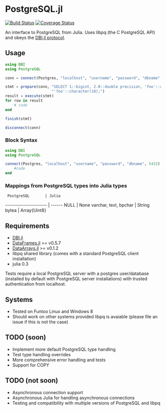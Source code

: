 # PostgreSQL.jl

[![Build Status](https://travis-ci.org/iamed2/PostgreSQL.jl.svg)](https://travis-ci.org/iamed2/PostgreSQL.jl)  [![Coverage Status](https://img.shields.io/coveralls/iamed2/PostgreSQL.jl.svg)](https://coveralls.io/r/iamed2/PostgreSQL.jl)

An interface to PostgreSQL from Julia. Uses libpq (the C PostgreSQL API) and obeys the [DBI.jl protocol](https://github.com/JuliaDB/DBI.jl).


## Usage

```julia
using DBI
using PostgreSQL

conn = connect(Postgres, "localhost", "username", "password", "dbname", 5432)

stmt = prepare(conn, "SELECT 1::bigint, 2.0::double precision, 'foo'::character varying, " *
					 "'foo'::character(10);")
result = execute(stmt)
for row in result
	# code
end

finish(stmt)

disconnect(conn)
```

### Block Syntax

```julia
using DBI
using PostgreSQL

connect(Postgres, "localhost", "username", "password", "dbname", 5432) do conn
	#code
end
```

### Mappings from PostgreSQL types into Julia types

     PostgreSQL       | Julia
--------------------- | ------
NULL                  | None
varchar, text, bpchar | String
bytea                 | Array{Uint8}


## Requirements

* [DBI.jl](https://github.com/JuliaDB/DBI.jl)
* [DataFrames.jl](https://github.com/JuliaStats/DataFrames.jl) >= v0.5.7
* [DataArrays.jl](https://github.com/JuliaStats/DataArrays.jl) >= v0.1.2
* libpq shared library (comes with a standard PostgreSQL client installation)
* julia 0.3

Tests require a local PostgreSQL server with a postgres user/database (installed by default with PostgreSQL server installations) with trusted authentication from localhost.


## Systems

* Tested on Funtoo Linux and Windows 8
* Should work on other systems provided libpq is avaiable (please file an issue if this is not the case)


## TODO (soon)

* Implement more default PostgreSQL type handling
* Test type handling overrides
* More comprehensive error handling and tests
* Support for COPY


## TODO (not soon)

* Asynchronous connection support
* Asynchronous Julia for handling asynchronous connections
* Testing and compatibility with multiple versions of PostgreSQL and libpq

